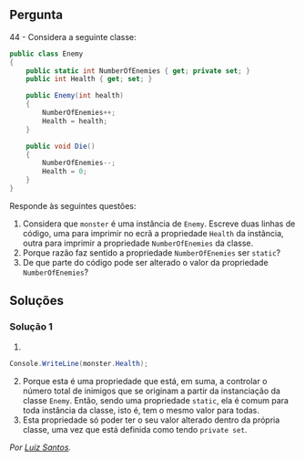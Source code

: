 ## Pergunta

44 - Considera a seguinte classe:

```cs
public class Enemy
{
    public static int NumberOfEnemies { get; private set; }
    public int Health { get; set; }

    public Enemy(int health)
    {
        NumberOfEnemies++;
        Health = health;
    }

    public void Die()
    {
        NumberOfEnemies--;
        Health = 0;
    }
}
```

Responde às seguintes questões:

1. Considera que `monster` é uma instância de `Enemy`. Escreve duas linhas de
   código, uma para imprimir no ecrã a propriedade `Health` da instância,
   outra para imprimir a propriedade `NumberOfEnemies` da classe.
2. Porque razão faz sentido a propriedade `NumberOfEnemies` ser `static`?
3. De que parte do código pode ser alterado o valor da propriedade
   `NumberOfEnemies`?

## Soluções

### Solução 1

1. 
```c#
Console.WriteLine(monster.Health);
```
2. Porque esta é uma propriedade que está, em suma, a controlar o número 
   total de inimigos que se originam a partir da instanciação da classe 
   `Enemy`. Então, sendo uma propriedade `static`, ela é comum para toda 
   instância da classe, isto é, tem o mesmo valor para todas.
3. Esta propriedade só poder ter o seu valor alterado dentro da própria 
   classe, uma vez que está definida como tendo `private set`.

*Por [Luiz Santos](https://github.com/JundMaster).*
